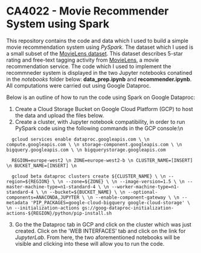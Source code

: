 # CA4022 - Movie Recommender System using Spark

This repository contains the code and data which I used to build a simple movie recommendation system using *PySpark*. The dataset which I used is a small subset of the [MovieLens dataset](https://grouplens.org/datasets/movielens/). This dataset describes 5-star rating and free-text tagging activity from [MovieLens](http://movielens.org/), a movie recommendation service. The code which I used to implement the recommneder system is displayed in the two Jupyter notebooks conatined in the *notebooks* folder below: **data_prep.ipynb** and **recommender.ipynb**. All computations were carried out using Google Dataproc.

Below is an outline of how to run the code using Spark on Google Dataproc:

1. Create a Cloud Storage Bucket on Google Cloud Platform (GCP) to host the data and upload the files below.
2. Create a cluster, with Jupyter notebook compatibility, in order to run PySpark code using the following commands in the GCP console:\n

`   gcloud services enable dataproc.googleapis.com \ \n
                            compute.googleapis.com \ \n
                            storage-component.googleapis.com \ \n
                            bigquery.googleapis.com \ \n
                            bigquerystorage.googleapis.com      `


`   REGION=europe-west2 \n
    ZONE=europe-west2-b \n
    CLUSTER_NAME=[INSERT] \n
    BUCKET_NAME=[INSERT] \n        `

`   gcloud beta dataproc clusters create ${CLUSTER_NAME} \ \n
        --region=${REGION} \ \n
        --zone=${ZONE} \ \n
        --image-version=1.5 \ \n
        --master-machine-type=n1-standard-4 \ \n
        --worker-machine-type=n1-standard-4 \ \n
        --bucket=${BUCKET_NAME} \ \n
        --optional-components=ANACONDA,JUPYTER \ \n
        --enable-component-gateway \ \n
        --metadata 'PIP_PACKAGES=google-cloud-bigquery google-cloud-storage' \ \n
        --initialization-actions gs://goog-dataproc-initialization-actions-${REGION}/python/pip-install.sh      `


3. Go the the Dataproc tab in GCP and click on the cluster which was just created. Click on the 'WEB INTERFACES' tab and click on the link for *JupyterLab*. From here, the two aforementioned notebooks will be visible and clicking into these will allow you to run the code.
